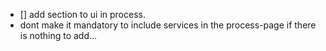 
- [] add section to ui in process.
- dont make it mandatory to include services in the process-page if there is nothing to add...
